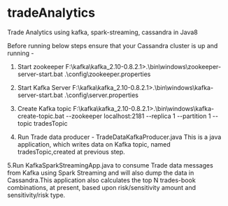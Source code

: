 # tradeAnalytics
Trade Analytics using kafka, spark-streaming, cassandra in Java8

Before running below steps ensure that your Cassandra cluster is up and running - 

1. Start zookeeper
F:\kafka\kafka_2.10-0.8.2.1>.\bin\windows\zookeeper-server-start.bat .\config\zookeeper.properties

2. Start Kafka Server
F:\kafka\kafka_2.10-0.8.2.1>.\bin\windows\kafka-server-start.bat .\config\server.properties

3. Create Kafka topic
F:\kafka\kafka_2.10-0.8.2.1>.\bin\windows\kafka-create-topic.bat --zookeeper localhost:2181 --replica 1 --partition 1 --topic tradesTopic

4. Run Trade data producer - TradeDataKafkaProducer.java
This is a java application, which writes data on Kafka topic, named tradesTopic,created at previous step.

5.Run KafkaSparkStreamingApp.java to consume Trade data messages from Kafka using Spark Streaming and will also dump the data in Cassandra.This application also calculates the top N trades-book combinations, at present, based upon risk/sensitivity amount and sensitivity/risk type.

